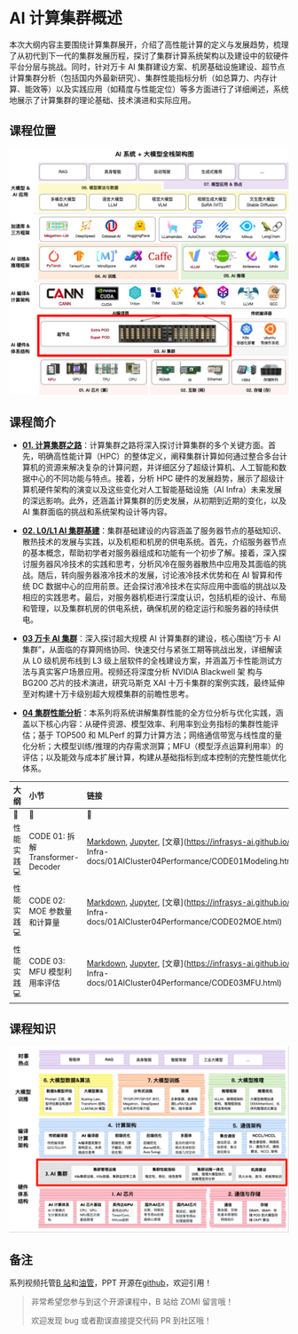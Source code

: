 <!--Copyright © ZOMI 适用于[License](https://github.com/Infrasys-AI/AIInfra)版权许可-->

# AI 计算集群概述

本次大纲内容主要围绕计算集群展开，介绍了高性能计算的定义与发展趋势，梳理了从初代到下一代的集群发展历程，探讨了集群计算系统架构以及建设中的软硬件平台分层与挑战。同时，针对万卡 AI 集群建设方案、机房基础设施建设、超节点计算集群分析（包括国内外最新研究）、集群性能指标分析（如总算力、内存计算、能效等）以及实践应用（如精度与性能定位）等多方面进行了详细阐述，系统地展示了计算集群的理论基础、技术演进和实际应用。

## 课程位置

![AI Infra](./images/arch01.png)

## 课程简介

- [**01. 计算集群之路**](./01Roadmap/)：计算集群之路将深入探讨计算集群的多个关键方面。首先，明确高性能计算（HPC）的整体定义，阐释集群计算如何通过整合多台计算机的资源来解决复杂的计算问题，并详细区分了超级计算机、人工智能和数据中心的不同功能与特点。接着，分析 HPC 硬件的发展趋势，展示了超级计算机硬件架构的演变以及这些变化对人工智能基础设施（AI Infra）未来发展的深远影响。此外，还涵盖计算集群的历史发展，从初期到近期的变化，以及 AI 集群面临的挑战和系统架构设计等内容。

- [**02. L0/L1 AI 集群基建**](./02L0L1Base/)：集群基础建设的内容涵盖了服务器节点的基础知识、散热技术的发展与实践，以及机柜和机房的供电系统。首先，介绍服务器节点的基本概念，帮助初学者对服务器组成和功能有一个初步了解。接着，深入探讨服务器风冷技术的实践和思考，分析风冷在服务器散热中应用及其面临的挑战。随后，转向服务器液冷技术的发展，讨论液冷技术优势和在 AI 智算和传统 DC 数据中心的应用前景。还会探讨液冷技术在实际应用中面临的挑战以及相应的实践思考。最后，对服务器机柜进行深度认识，包括机柜的设计、布局和管理，以及集群机房的供电系统，确保机房的稳定运行和服务器的持续供电。

- [**03 万卡 AI 集群**](./03SuperPod/)：深入探讨超大规模 AI 计算集群的建设，核心围绕“万卡 AI 集群”，从面临的存算网络协同、快速交付与紧张工期等挑战出发，详细解读从 L0 级机房布线到 L3 级上层软件的全栈建设方案，并涵盖万卡性能测试方法与真实客户场景应用。视频还将深度分析 NVIDIA Blackwell 架 构与 BG200 芯片的技术演进，研究马斯克 XAI 十万卡集群的案例实践，最终延伸至对构建十万卡级别超大规模集群的前瞻性思考。

- [**04 集群性能分析**](./04Performance/)：本系列将系统讲解​​集群性能的全方位分析与优化实践​​，涵盖以下核心内容：从硬件资源、模型效率、利用率到业务指标的集群性能评估；基于 TOP500 和 MLPerf 的算力计算方法；网络通信带宽与线性度的量化分析；大模型训练/推理的内存需求测算；MFU（模型浮点运算利用率）的评估；以及能效与成本扩展计算，构建从基础指标到成本控制的完整性能优化体系。

| 大纲 | 小节 | 链接 | 状态 |
|:--- |:---- |:-------------------- |:---- |
|:sparkling_heart:|:star2:|:sparkling_heart:| |
| 性能 实践 :computer: | CODE 01: 拆解 Transformer-Decoder | [Markdown](./04Performance/CODE01Modeling.md), [Jupyter](./04Performance/CODE01Modeling.md), [文章](https://infrasys-ai.github.io/AI Infra-docs/01AICluster04Performance/CODE01Modeling.html) | :white_check_mark: |
| 性能 实践 :computer: | CODE 02: MOE 参数量和计算量 | [Markdown](./04Performance/CODE02MOE.md), [Jupyter](./04Performance/CODE02MOE.ipynb), [文章](https://infrasys-ai.github.io/AI Infra-docs/01AICluster04Performance/CODE02MOE.html) | :white_check_mark: |
| 性能 实践 :computer: | CODE 03: MFU 模型利用率评估 | [Markdown](./04Performance/CODE03MFU.md), [Jupyter](./04Performance/CODE03MFU.ipynb), [文章](https://infrasys-ai.github.io/AI Infra-docs/01AICluster04Performance/CODE03MFU.html) | :white_check_mark: |

## 课程知识

![AI Infra](./images/arch02.png)

## 备注

系列视频托管[B 站](https://space.bilibili.com/517221395)和[油管](https://www.youtube.com/@ZOMI666/playlists)，PPT 开源在[github](https://github.com/Infrasys-AI/AIInfra)，欢迎引用！

> 非常希望您参与到这个开源课程中，B 站给 ZOMI 留言哦！
>
> 欢迎发现 bug 或者勘误直接提交代码 PR 到社区哦！
